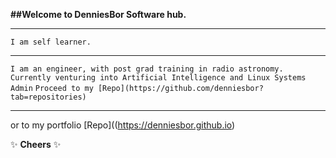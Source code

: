 **##Welcome to DenniesBor Software hub.**
___
`I am self learner.`
****
`I am an engineer, with post grad training in radio astronomy.
Currently venturing into Artificial Intelligence and Linux Systems Admin`
`Proceed to my [Repo](https://github.com/denniesbor?tab=repositories)`
___
or to my portfolio [Repo]((https://denniesbor.github.io)

✨ **Cheers** ✨ 
